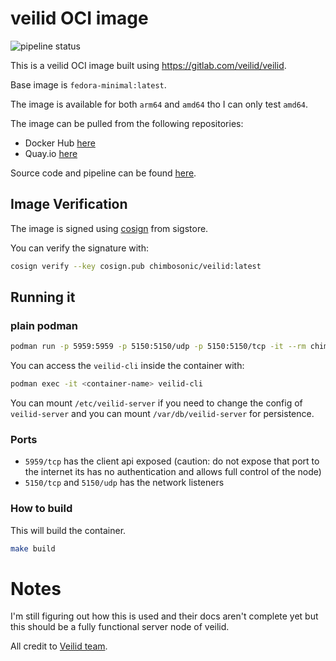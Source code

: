 # veilid OCI image

![pipeline status](https://github.com/chimbosonic/veilid-container/actions/workflows/main.yml/badge.svg?branch=main)

This is a veilid OCI image built using https://gitlab.com/veilid/veilid.

Base image is `fedora-minimal:latest`.

The image is available for both `arm64` and `amd64` tho I can only test `amd64`.

The image can be pulled from the following repositories:
- Docker Hub [here](https://hub.docker.com/repository/docker/chimbosonic/veilid)
- Quay.io [here](https://quay.io/repository/chimbosonic/veilid)

Source code and pipeline can be found [here](https://github.com/chimbosonic/veilid-container).

## Image Verification

The image is signed using [cosign](https://github.com/sigstore/cosign) from sigstore.

You can verify the signature with:

```bash
cosign verify --key cosign.pub chimbosonic/veilid:latest
```

## Running it

### plain podman

```bash
podman run -p 5959:5959 -p 5150:5150/udp -p 5150:5150/tcp -it --rm chimbosonic/veilid:latest
```

You can access the `veilid-cli` inside the container with:
```bash
podman exec -it <container-name> veilid-cli
```

You can mount `/etc/veilid-server` if you need to change the config of `veilid-server` and you can mount `/var/db/veilid-server` for persistence.

### Ports
- `5959/tcp` has the client api exposed (caution: do not expose that port to the internet its has no authentication and allows full control of the node) 
- `5150/tcp` and `5150/udp` has the network listeners


### How to build

This will build the container.

```bash
make build
```

# Notes
I'm still figuring out how this is used and their docs aren't complete yet but this should be a fully functional server node of veilid.

All credit to [Veilid team](https://veilid.com/about-us/).